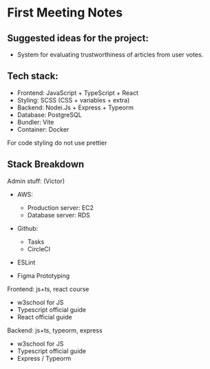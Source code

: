 # First Meeting Notes

## Suggested ideas for the project:

- System for evaluating trustworthiness of articles from user votes.

## Tech stack:

- Frontend: JavaScript + TypeScript + React
- Styling: SCSS (CSS + variables + extra)
- Backend: Nodei.Js + Express + Typeorm
- Database: PostgreSQL
- Bundler: Vite
- Container: Docker

For code styling do not use prettier

## Stack Breakdown

Admin stuff: (Victor)
- AWS:
	- Production server: EC2
	- Database server: RDS

- Github:
	- Tasks
	- CircleCI

- ESLint

- Figma Prototyping

Frontend: js+ts, react course
- w3school for JS            
- Typescript official guide  
- React official guide       

Backend: js+ts, typeorm, express
- w3school for JS            
- Typescript official guide  
- Express / Typeorm          
